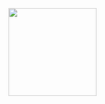 
<div align="center">
  <a href="https://github.com/gusfonseca21">
  <img height="180em" src="https://github-readme-stats.vercel.app/api/top-langs/?username=gusfonseca21&layout=compact&langs_count=7&theme=dark"/>
    
  
</div>


